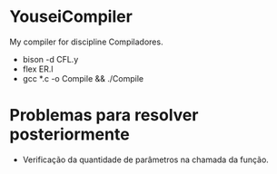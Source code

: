 # YouseiCompiler
My compiler for discipline Compiladores.

- bison -d CFL.y
- flex ER.l
- gcc *.c -o Compile && ./Compile


# Problemas para resolver posteriormente

- Verificação da quantidade de parâmetros na chamada da função.
